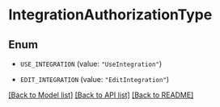 # IntegrationAuthorizationType

## Enum


* `USE_INTEGRATION` (value: `"UseIntegration"`)

* `EDIT_INTEGRATION` (value: `"EditIntegration"`)


[[Back to Model list]](../README.md#documentation-for-models) [[Back to API list]](../README.md#documentation-for-api-endpoints) [[Back to README]](../README.md)


